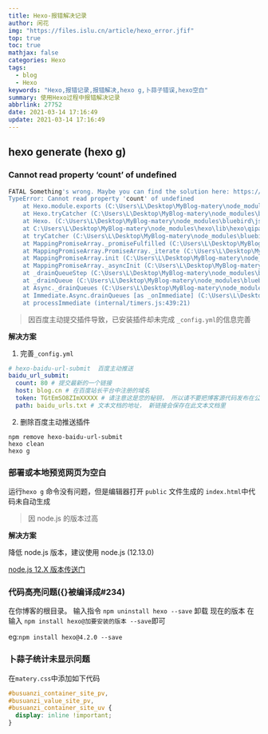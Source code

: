 ```yaml
---
title: Hexo-报错解决记录
author: 闲花
img: "https://files.islu.cn/article/hexo_error.jfif"
top: true
toc: true
mathjax: false
categories: Hexo
tags:
  - blog
  - Hexo
keywords: "Hexo,报错记录,报错解决,hexo g,卜蒜子错误,hexo空白"
summary: 使用Hexo过程中报错解决记录
abbrlink: 27752
date: 2021-03-14 17:16:49
update: 2021-03-14 17:16:49
---
```


## hexo generate (hexo g)

### Cannot read property ‘count’ of undefined

```sh
FATAL Something's wrong. Maybe you can find the solution here: https://hexo.io/docs/troubleshooting.html
TypeError: Cannot read property 'count' of undefined
    at Hexo.module.exports (C:\Users\L\Desktop\MyBlog-matery\node_modules\hexo-baidu-url-submit\lib\generator.js:4:41)
    at Hexo.tryCatcher (C:\Users\L\Desktop\MyBlog-matery\node_modules\bluebird\js\release\util.js:16:23)
    at Hexo. (C:\Users\L\Desktop\MyBlog-matery\node_modules\bluebird\js\release\method.js:15:34)
    at C:\Users\L\Desktop\MyBlog-matery\node_modules\hexo\lib\hexo\qipao.js:380:22
    at tryCatcher (C:\Users\L\Desktop\MyBlog-matery\node_modules\bluebird\js\release\util.js:16:23)
    at MappingPromiseArray._promiseFulfilled (C:\Users\L\Desktop\MyBlog-matery\node_modules\bluebird\js\release\map.js:68:38)
    at MappingPromiseArray.PromiseArray._iterate (C:\Users\L\Desktop\MyBlog-matery\node_modules\bluebird\js\release\promise_array.js:115:31)
    at MappingPromiseArray.init (C:\Users\L\Desktop\MyBlog-matery\node_modules\bluebird\js\release\promise_array.js:79:10)
    at MappingPromiseArray._asyncInit (C:\Users\L\Desktop\MyBlog-matery\node_modules\bluebird\js\release\map.js:37:10)
    at _drainQueueStep (C:\Users\L\Desktop\MyBlog-matery\node_modules\bluebird\js\release\async.js:97:12)
    at _drainQueue (C:\Users\L\Desktop\MyBlog-matery\node_modules\bluebird\js\release\async.js:86:9)
    at Async._drainQueues (C:\Users\L\Desktop\MyBlog-matery\node_modules\bluebird\js\release\async.js:102:5)
    at Immediate.Async.drainQueues [as _onImmediate] (C:\Users\L\Desktop\MyBlog-matery\node_modules\bluebird\js\release\async.js:15:14)
    at processImmediate (internal/timers.js:439:21)
```

> 因百度主动提交插件导致，已安装插件却未完成 `_config.yml`的信息完善

**解决方案**

1.  完善`_config.yml`

```yml
# hexo-baidu-url-submit  百度主动推送
baidu_url_submit:
  count: 80 # 提交最新的一个链接
  host: blog.cn # 在百度站长平台中注册的域名
  token: TGtEmSO8ZImXXXXX # 请注意这是您的秘钥， 所以请不要把博客源代码发布在公众仓库里!
  path: baidu_urls.txt # 文本文档的地址， 新链接会保存在此文本文档里
```

2.  删除百度主动推送插件

```shell
npm remove hexo-baidu-url-submit
hexo clean
hexo g
```

### 部署或本地预览网页为空白

运行`hexo g` 命令没有问题，但是编辑器打开 `public` 文件生成的 `index.html`中代码未自动生成

> 因 node.js 的版本过高

**解决方案**

降低 node.js 版本，建议使用 node.js (12.13.0)

[node.js 12.X 版本传送门](https://nodejs.org/dist/latest-v12.x/)

### 代码高亮问题({}被编译成#234)

在你博客的根目录。
输入指令 `npm uninstall hexo --save` 卸载 现在的版本
在输入 `npm install hexo@加要安装的版本 --save`即可

eg:`npm install hexo@4.2.0 --save`

### 卜蒜子统计未显示问题

在`matery.css`中添加如下代码

```css
#busuanzi_container_site_pv,
#busuanzi_value_site_pv,
#busuanzi_container_site_uv {
  display: inline !important;
}
```
